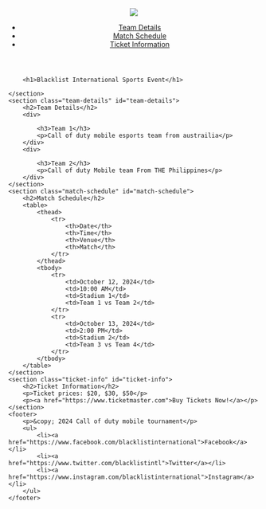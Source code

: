 
<html>
<head>
	<title>Blacklist International Sports Event</title>
	<link rel="stylesheet" href=" style.css">
</head>
<body>
	<header>
		<img src="CODM.png" >
		<nav>
			<ul>
				<li><a href="#team-details">Team Details</a></li>
				<li><a href="#match-schedule">Match Schedule</a></li>
				<li><a href="#ticket-info">Ticket Information</a></li>
			</ul>
		</nav>
	</header>
	<section class="hero">
		
		<h1>Blacklist International Sports Event</h1>
	
	</section>
	<section class="team-details" id="team-details">
		<h2>Team Details</h2>
		<div>
			
			<h3>Team 1</h3>
			<p>Call of duty mobile esports team from austrailia</p>
		</div>
		<div>
			
			<h3>Team 2</h3>
			<p>Call of duty Mobile team From THE Philippines</p>
		</div>
	</section>
	<section class="match-schedule" id="match-schedule">
		<h2>Match Schedule</h2>
		<table>
			<thead>
				<tr>
					<th>Date</th>
					<th>Time</th>
					<th>Venue</th>
					<th>Match</th>
				</tr>
			</thead>
			<tbody>
				<tr>
					<td>October 12, 2024</td>
					<td>10:00 AM</td>
					<td>Stadium 1</td>
					<td>Team 1 vs Team 2</td>
				</tr>
				<tr>
					<td>October 13, 2024</td>
					<td>2:00 PM</td>
					<td>Stadium 2</td>
					<td>Team 3 vs Team 4</td>
				</tr>
			</tbody>
		</table>
	</section>
	<section class="ticket-info" id="ticket-info">
		<h2>Ticket Information</h2>
		<p>Ticket prices: $20, $30, $50</p>
		<p><a href="https://www.ticketmaster.com">Buy Tickets Now!</a></p>
	</section>
	<footer>
		<p>&copy; 2024 Call of duty mobile tournament</p>
		<ul>
			<li><a href="https://www.facebook.com/blacklistinternational">Facebook</a></li>
			<li><a href="https://www.twitter.com/blacklistintl">Twitter</a></li>
			<li><a href="https://www.instagram.com/blacklistinternational">Instagram</a></li>
		</ul>
	</footer>
</body>
</html>
